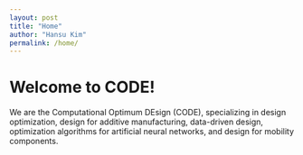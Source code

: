 ```yaml
---
layout: post
title: "Home"
author: "Hansu Kim"
permalink: /home/
---
```

   
# Welcome to CODE!   
   
We are the Computational Optimum DEsign (CODE), specializing in design optimization, design for additive manufacturing, data-driven design, optimization algorithms for artificial neural networks, and design for mobility components.

